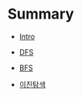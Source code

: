 # Summary

- [Intro](intro.md)

- [DFS](dfs/main.md)

- [BFS](bfs/main.md)

- [이진탐색](binary_search/main.md)